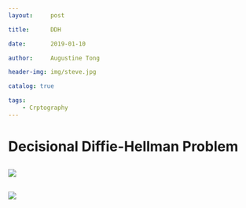 ```yaml
---
layout:     post

title:      DDH

date:       2019-01-10

author:     Augustine Tong

header-img: img/steve.jpg

catalog: true

tags:
    - Crptography
---
```


# Decisional Diffie-Hellman Problem

## 
![ ](/img/crpto/.png)

##
![ ](/img/crpto/.png)

